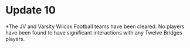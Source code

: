 # Update 10
*The JV and Varsity Wilcox Football teams have been cleared. No players have been found to have significant interactions with any Twelve Bridges players.  